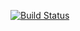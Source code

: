 [![Build Status](https://travis-ci.org/lppzaz/settings-bill-expressjs.svg?branch=master)](https://travis-ci.org/lppzaz/settings-bill-expressjs)